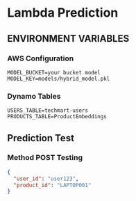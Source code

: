 # Lambda Prediction

## ENVIRONMENT VARIABLES

### AWS Configuration
`MODEL_BUCKET=your bucket model`<br/>
`MODEL_KEY=models/hybrid_model.pkl`

### Dynamo Tables
`USERS_TABLE=techmart-users`<br/>
`PRODUCTS_TABLE=ProductEmbeddings`

## Prediction Test
### Method POST Testing
```json
{
  "user_id": "user123",
  "product_id": "LAPTOP001"
}


